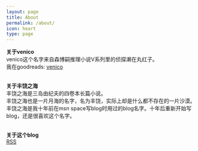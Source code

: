 ```yaml
---
layout: page
title: About
permalink: /about/
icon: heart
type: page
---
```


**关于venico**   
venico这个名字来自森博嗣推理小说V系列里的侦探濑在丸红子。   
我在goodreads: [venico](http://goodreads.com/user/show/120004939)   
&nbsp; 
  
**关于丰饶之海**  
丰饶之海是三岛由纪夫的四卷本长篇小说。   
丰饶之海也是一片月海的名字，名为丰饶，实际上却是什么都不存在的一片沙漠。  
丰饶之海是我十年前在msn space写blog时用过的blog名字。十年后重新开始写blog，还是很喜欢这个名字。  
&nbsp;  
       
**关于这个blog**  
[RSS](https://venico19.github.io/feed.xml)   
